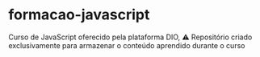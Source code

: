 # formacao-javascript
 Curso de JavaScript oferecido pela plataforma DIO, ⚠️ Repositório criado exclusivamente para armazenar o conteúdo aprendido durante o curso
